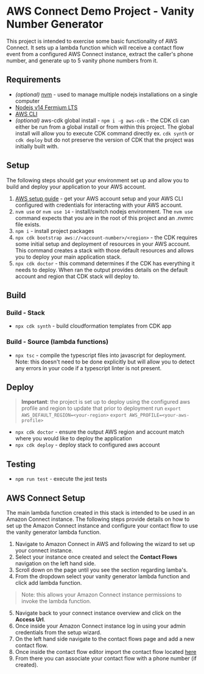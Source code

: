 # AWS Connect Demo Project - Vanity Number Generator

This project is intended to exercise some basic functionality of AWS Connect. It sets up a lambda function which will receive a contact flow event from a configured AWS Connect instance, extract the caller's phone number, and generate up to 5 vanity phone numbers from it.

## Requirements

* *(optional)* [nvm](https://github.com/nvm-sh/nvm) - used to manage multiple nodejs installations on a single computer
* [Nodejs v14 Fermium LTS](https://nodejs.org/download/release/latest-v14.x/)
* [AWS CLI](https://docs.aws.amazon.com/cli/latest/userguide/getting-started-install.html)
* *(optional)* aws-cdk global install - `npm i -g aws-cdk` - the CDK cli can either be run from a global install or from within this project. The global install will allow you to execute CDK command directly ex. `cdk synth` or `cdk deploy` but do not preserve the version of CDK that the project was initially built with.

## Setup

The following steps should get your environment set up and allow you to build and deploy your application to your AWS account.

1. [AWS setup guide](https://docs.aws.amazon.com/cli/latest/userguide/getting-started-prereqs.html) - get your AWS account setup and your AWS CLI configured with credentials for interacting with your AWS account.
2. `nvm use` or `nvm use 14` - install/switch nodejs environment. The `nvm use` command expects that you are in the root of this project and an .nvmrc file exists.
3. `npm i` - install project packages
4. `npx cdk bootstrap aws://<account-number>/<region>` - the CDK requires some initial setup and deployment of resources in your AWS account. This command creates a stack with those default resources and allows you to deploy your main application stack.
5. `npx cdk doctor` - this command determines if the CDK has everything it needs to deploy. When ran the output provides details on the default account and region that CDK stack will deploy to.

## Build

### Build - Stack
* `npx cdk synth` - build cloudformation templates from CDK app

### Build - Source (lambda functions)
* `npx tsc` - compile the typescript files into javascript for deployment. Note: this doesn't need to be done explicitly but will allow you to detect any errors in your code if a typescript linter is not present.

## Deploy 

> **Important**: the project is set up to deploy using the configured aws profile and region to update that prior to deployment run
`export AWS_DEFAULT_REGION=<your-region>`
`export AWS_PROFILE=<your-aws-profile>`

* `npx cdk doctor` - ensure the output AWS region and account match where you would like to deploy the application
* `npx cdk deploy` - deploy stack to configured aws account

## Testing

* `npm run test` - execute the jest tests

## AWS Connect Setup

The main lambda function created in this stack is intended to be used in an Amazon Connect instance. The following steps provide details on how to set up the Amazon Connect instance and configure your contact flow to use the vanity generator lambda function.

1. Navigate to Amazon Connect in AWS and following the wizard to set up your connect instance.
2. Select your instance once created and select the **Contact Flows** navigation on the left hand side.
3. Scroll down on the page until you see the section regarding lamba's.
4. From the dropdown select your vanity generator lambda function and click add lambda function.
> Note: this allows your Amazon Connect instance permissions to invoke the lambda function.
5. Navigate back to your connect instance overview and click on the **Access Url**.
6. Once inside your Amazon Connect instance log in using your admin credentials from the setup wizard.
7. On the left hand side navigate to the contact flows page and add a new contact flow.
8. Once inside the contact flow editor import the contact flow located [here](./contact-flows/vanity-generator-contact-flow.json)
9. From there you can associate your contact flow with a phone number (if created).
